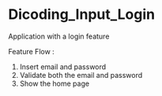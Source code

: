 # Dicoding_Input_Login
Application with a login feature

Feature Flow :
  1. Insert email and password
  2. Validate both the email and password
  3. Show the home page
